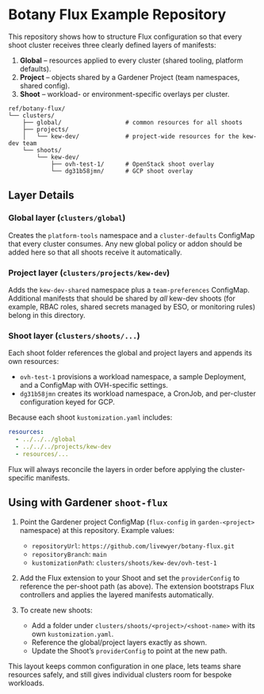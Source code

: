 # Botany Flux Example Repository

This repository shows how to structure Flux configuration so that every shoot cluster receives three clearly defined layers of manifests:

1. **Global** – resources applied to every cluster (shared tooling, platform defaults).
2. **Project** – objects shared by a Gardener Project (team namespaces, shared config).
3. **Shoot** – workload- or environment-specific overlays per cluster.

```
ref/botany-flux/
└── clusters/
    ├── global/                  # common resources for all shoots
    ├── projects/
    │   └── kew-dev/             # project-wide resources for the kew-dev team
    └── shoots/
        └── kew-dev/
            ├── ovh-test-1/      # OpenStack shoot overlay
            └── dg31b58jmn/      # GCP shoot overlay
```

## Layer Details

### Global layer (`clusters/global`)
Creates the `platform-tools` namespace and a `cluster-defaults` ConfigMap that every cluster consumes. Any new global policy or addon should be added here so that all shoots receive it automatically.

### Project layer (`clusters/projects/kew-dev`)
Adds the `kew-dev-shared` namespace plus a `team-preferences` ConfigMap. Additional manifests that should be shared by *all* kew-dev shoots (for example, RBAC roles, shared secrets managed by ESO, or monitoring rules) belong in this directory.

### Shoot layer (`clusters/shoots/...`)
Each shoot folder references the global and project layers and appends its own resources:

- `ovh-test-1` provisions a workload namespace, a sample Deployment, and a ConfigMap with OVH-specific settings.
- `dg31b58jmn` creates its workload namespace, a CronJob, and per-cluster configuration keyed for GCP.

Because each shoot `kustomization.yaml` includes:

```yaml
resources:
  - ../../../global
  - ../../../projects/kew-dev
  - resources/...
```

Flux will always reconcile the layers in order before applying the cluster-specific manifests.

## Using with Gardener `shoot-flux`

1. Point the Gardener project ConfigMap (`flux-config` in `garden-<project>` namespace) at this repository. Example values:
   - `repositoryUrl`: `https://github.com/livewyer/botany-flux.git`
   - `repositoryBranch`: `main`
   - `kustomizationPath`: `clusters/shoots/kew-dev/ovh-test-1`

2. Add the Flux extension to your Shoot and set the `providerConfig` to reference the per-shoot path (as above). The extension bootstraps Flux controllers and applies the layered manifests automatically.

3. To create new shoots:
   - Add a folder under `clusters/shoots/<project>/<shoot-name>` with its own `kustomization.yaml`.
   - Reference the global/project layers exactly as shown.
   - Update the Shoot’s `providerConfig` to point at the new path.

This layout keeps common configuration in one place, lets teams share resources safely, and still gives individual clusters room for bespoke workloads.
